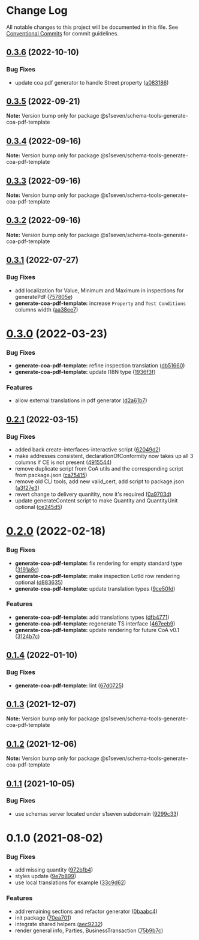 # Change Log

All notable changes to this project will be documented in this file.
See [Conventional Commits](https://conventionalcommits.org) for commit guidelines.

## [0.3.6](https://github.com/s1seven/schema-tools/compare/@s1seven/schema-tools-generate-coa-pdf-template@0.3.5...@s1seven/schema-tools-generate-coa-pdf-template@0.3.6) (2022-10-10)


### Bug Fixes

* update coa pdf generator to handle Street property ([a083186](https://github.com/s1seven/schema-tools/commit/a083186f26eebb0a8621cd139fc4b4839be99153))





## [0.3.5](https://github.com/s1seven/schema-tools/compare/@s1seven/schema-tools-generate-coa-pdf-template@0.3.4...@s1seven/schema-tools-generate-coa-pdf-template@0.3.5) (2022-09-21)

**Note:** Version bump only for package @s1seven/schema-tools-generate-coa-pdf-template





## [0.3.4](https://github.com/s1seven/schema-tools/compare/@s1seven/schema-tools-generate-coa-pdf-template@0.3.3...@s1seven/schema-tools-generate-coa-pdf-template@0.3.4) (2022-09-16)

**Note:** Version bump only for package @s1seven/schema-tools-generate-coa-pdf-template





## [0.3.3](https://github.com/s1seven/schema-tools/compare/@s1seven/schema-tools-generate-coa-pdf-template@0.3.2...@s1seven/schema-tools-generate-coa-pdf-template@0.3.3) (2022-09-16)

**Note:** Version bump only for package @s1seven/schema-tools-generate-coa-pdf-template





## [0.3.2](https://github.com/s1seven/schema-tools/compare/@s1seven/schema-tools-generate-coa-pdf-template@0.3.1...@s1seven/schema-tools-generate-coa-pdf-template@0.3.2) (2022-09-16)

**Note:** Version bump only for package @s1seven/schema-tools-generate-coa-pdf-template





## [0.3.1](https://github.com/s1seven/schema-tools/compare/@s1seven/schema-tools-generate-coa-pdf-template@0.3.0...@s1seven/schema-tools-generate-coa-pdf-template@0.3.1) (2022-07-27)


### Bug Fixes

* add localization for Value, Minimum and Maximum in inspections for generatePdf ([757805e](https://github.com/s1seven/schema-tools/commit/757805e27e71ca080efb2c17fb5907b4a5f5e48d))
* **generate-coa-pdf-template:** increase `Property` and `Test Conditions` columns width ([aa38ee7](https://github.com/s1seven/schema-tools/commit/aa38ee793b930d0551c780cf5c6c0b0ba171a682))





# [0.3.0](http://github.com/s1seven/schema-tools/compare/@s1seven/schema-tools-generate-coa-pdf-template@0.2.1...@s1seven/schema-tools-generate-coa-pdf-template@0.3.0) (2022-03-23)


### Bug Fixes

* **generate-coa-pdf-template:** refine inspection translation ([db51660](http://github.com/s1seven/schema-tools/commit/db51660f673999489313392d0fe78debfa86c681))
* **generate-coa-pdf-template:** update I18N type ([1936f3f](http://github.com/s1seven/schema-tools/commit/1936f3f84dcd9a31f8ae14d871be286a495b9677))


### Features

* allow external translations in pdf generator ([d2a61b7](http://github.com/s1seven/schema-tools/commit/d2a61b79a08cfecfe4daabaedaa094a823e4caa8))





## [0.2.1](http://github.com/s1seven/schema-tools/compare/@s1seven/schema-tools-generate-coa-pdf-template@0.2.0...@s1seven/schema-tools-generate-coa-pdf-template@0.2.1) (2022-03-15)


### Bug Fixes

* added back create-interfaces-interactive script ([62049d2](http://github.com/s1seven/schema-tools/commit/62049d299eb7c2a7b95aab242012704be0c0d711))
* make addresses consistent, declarationOfConformity now takes up all 3 columns if CE is not present ([4915544](http://github.com/s1seven/schema-tools/commit/49155440dcb21989374b76b0cdf87f43926df59d))
* remove duplicate script from CoA utils and the corresponding script from package.json ([ca75415](http://github.com/s1seven/schema-tools/commit/ca75415bef790ac3632af80faa1e02d1f4875cec))
* remove old CLI tools, add new valid_cert, add script to package.json ([a3f27e3](http://github.com/s1seven/schema-tools/commit/a3f27e3fee645bd9da8e00d64c4e497fc8ba63c5))
* revert change to delivery quanitity, now it's required ([0a9703d](http://github.com/s1seven/schema-tools/commit/0a9703d7d2b0365b8aebec601deae41979b345c7))
* update generateContent script to make Quantity and QuantityUnit optional ([ce245d5](http://github.com/s1seven/schema-tools/commit/ce245d5ae5c0ae0294ca9671787033fbdbcee415))





# [0.2.0](http://github.com/s1seven/schema-tools/compare/@s1seven/schema-tools-generate-coa-pdf-template@0.1.4...@s1seven/schema-tools-generate-coa-pdf-template@0.2.0) (2022-02-18)


### Bug Fixes

* **generate-coa-pdf-template:** fix rendering for empty standard type ([3191a8c](http://github.com/s1seven/schema-tools/commit/3191a8c18c7ff5691de5b20c32628abc8dd30f29))
* **generate-coa-pdf-template:** make inspection LotId row rendering optional ([d883635](http://github.com/s1seven/schema-tools/commit/d8836355ec101ae6d06edfd55f36759bd37ea079))
* **generate-coa-pdf-template:** update translation types ([9ce50fd](http://github.com/s1seven/schema-tools/commit/9ce50fd92362ac40398d7ba678b36c839c21d262))


### Features

* **generate-coa-pdf-template:** add translations types ([dfb4771](http://github.com/s1seven/schema-tools/commit/dfb4771f0df6320044dd9e01e1ec8b322a1c5070))
* **generate-coa-pdf-template:** regenerate TS interface ([467eeb9](http://github.com/s1seven/schema-tools/commit/467eeb9ee2e12684ae43821ce1bb5e396f6277ce))
* **generate-coa-pdf-template:** update rendering for future CoA v0.1 ([3124b7c](http://github.com/s1seven/schema-tools/commit/3124b7caeba41783fe8482b5e25512b759a780c3))





## [0.1.4](http://github.com/s1seven/schema-tools/compare/@s1seven/schema-tools-generate-coa-pdf-template@0.1.3...@s1seven/schema-tools-generate-coa-pdf-template@0.1.4) (2022-01-10)


### Bug Fixes

* **generate-coa-pdf-template:** lint ([67d0725](http://github.com/s1seven/schema-tools/commit/67d07253904a7ea20c955c9a4772dd44b3b03843))





## [0.1.3](http://github.com/s1seven/schema-tools/compare/@s1seven/schema-tools-generate-coa-pdf-template@0.1.2...@s1seven/schema-tools-generate-coa-pdf-template@0.1.3) (2021-12-07)

**Note:** Version bump only for package @s1seven/schema-tools-generate-coa-pdf-template





## [0.1.2](http://github.com/s1seven/schema-tools/compare/@s1seven/schema-tools-generate-coa-pdf-template@0.1.1...@s1seven/schema-tools-generate-coa-pdf-template@0.1.2) (2021-12-06)

**Note:** Version bump only for package @s1seven/schema-tools-generate-coa-pdf-template





## [0.1.1](http://github.com/s1seven/schema-tools/compare/@s1seven/schema-tools-generate-coa-pdf-template@0.1.0...@s1seven/schema-tools-generate-coa-pdf-template@0.1.1) (2021-10-05)


### Bug Fixes

* use schemas server located under s1seven subdomain ([9299c33](http://github.com/s1seven/schema-tools/commit/9299c33ecbe2bc414ec76b893f4c222ace6305e0))





# 0.1.0 (2021-08-02)


### Bug Fixes

* add missing quantity ([972bfb4](http://github.com/s1seven/schema-tools/commit/972bfb40406617918c4b02f467832049933b8049))
* styles update ([9e7b899](http://github.com/s1seven/schema-tools/commit/9e7b899b6551fb745c8ac7674daec04b15ee8e3e))
* use local translations for example ([33c9d62](http://github.com/s1seven/schema-tools/commit/33c9d627d66e88dd51d799e1df22ff4e495eeb1f))


### Features

* add remaining sections and refactor generator ([0baabc4](http://github.com/s1seven/schema-tools/commit/0baabc47448cc25b35a0d117958a6ddc9f9222e5))
* init package ([70ea701](http://github.com/s1seven/schema-tools/commit/70ea70185143f31a9b455703f01a94e0580fbe74))
* integrate shared helpers ([aec9232](http://github.com/s1seven/schema-tools/commit/aec92328257c5bf0ae510e53f3959aea059cf444))
* render general info, Parties, BusinessTransaction ([75b9b7c](http://github.com/s1seven/schema-tools/commit/75b9b7cfe2b85fce4d1d9600d75d75b2698c88ed))
